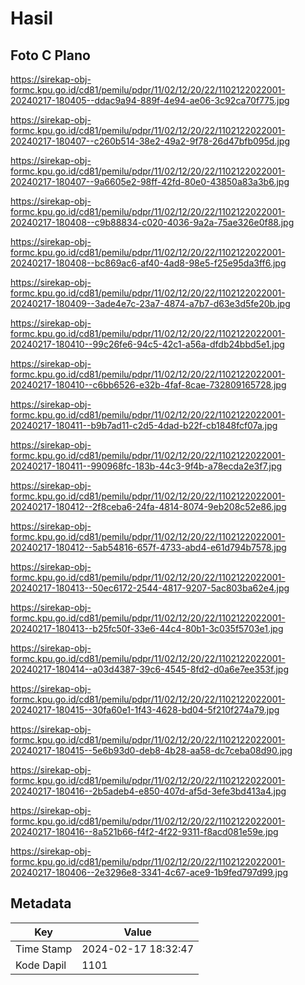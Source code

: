 # Hasil

## Foto C Plano

https://sirekap-obj-formc.kpu.go.id/cd81/pemilu/pdpr/11/02/12/20/22/1102122022001-20240217-180405--ddac9a94-889f-4e94-ae06-3c92ca70f775.jpg

https://sirekap-obj-formc.kpu.go.id/cd81/pemilu/pdpr/11/02/12/20/22/1102122022001-20240217-180407--c260b514-38e2-49a2-9f78-26d47bfb095d.jpg

https://sirekap-obj-formc.kpu.go.id/cd81/pemilu/pdpr/11/02/12/20/22/1102122022001-20240217-180407--9a6605e2-98ff-42fd-80e0-43850a83a3b6.jpg

https://sirekap-obj-formc.kpu.go.id/cd81/pemilu/pdpr/11/02/12/20/22/1102122022001-20240217-180408--c9b88834-c020-4036-9a2a-75ae326e0f88.jpg

https://sirekap-obj-formc.kpu.go.id/cd81/pemilu/pdpr/11/02/12/20/22/1102122022001-20240217-180408--bc869ac6-af40-4ad8-98e5-f25e95da3ff6.jpg

https://sirekap-obj-formc.kpu.go.id/cd81/pemilu/pdpr/11/02/12/20/22/1102122022001-20240217-180409--3ade4e7c-23a7-4874-a7b7-d63e3d5fe20b.jpg

https://sirekap-obj-formc.kpu.go.id/cd81/pemilu/pdpr/11/02/12/20/22/1102122022001-20240217-180410--99c26fe6-94c5-42c1-a56a-dfdb24bbd5e1.jpg

https://sirekap-obj-formc.kpu.go.id/cd81/pemilu/pdpr/11/02/12/20/22/1102122022001-20240217-180410--c6bb6526-e32b-4faf-8cae-732809165728.jpg

https://sirekap-obj-formc.kpu.go.id/cd81/pemilu/pdpr/11/02/12/20/22/1102122022001-20240217-180411--b9b7ad11-c2d5-4dad-b22f-cb1848fcf07a.jpg

https://sirekap-obj-formc.kpu.go.id/cd81/pemilu/pdpr/11/02/12/20/22/1102122022001-20240217-180411--990968fc-183b-44c3-9f4b-a78ecda2e3f7.jpg

https://sirekap-obj-formc.kpu.go.id/cd81/pemilu/pdpr/11/02/12/20/22/1102122022001-20240217-180412--2f8ceba6-24fa-4814-8074-9eb208c52e86.jpg

https://sirekap-obj-formc.kpu.go.id/cd81/pemilu/pdpr/11/02/12/20/22/1102122022001-20240217-180412--5ab54816-657f-4733-abd4-e61d794b7578.jpg

https://sirekap-obj-formc.kpu.go.id/cd81/pemilu/pdpr/11/02/12/20/22/1102122022001-20240217-180413--50ec6172-2544-4817-9207-5ac803ba62e4.jpg

https://sirekap-obj-formc.kpu.go.id/cd81/pemilu/pdpr/11/02/12/20/22/1102122022001-20240217-180413--b25fc50f-33e6-44c4-80b1-3c035f5703e1.jpg

https://sirekap-obj-formc.kpu.go.id/cd81/pemilu/pdpr/11/02/12/20/22/1102122022001-20240217-180414--a03d4387-39c6-4545-8fd2-d0a6e7ee353f.jpg

https://sirekap-obj-formc.kpu.go.id/cd81/pemilu/pdpr/11/02/12/20/22/1102122022001-20240217-180415--30fa60e1-1f43-4628-bd04-5f210f274a79.jpg

https://sirekap-obj-formc.kpu.go.id/cd81/pemilu/pdpr/11/02/12/20/22/1102122022001-20240217-180415--5e6b93d0-deb8-4b28-aa58-dc7ceba08d90.jpg

https://sirekap-obj-formc.kpu.go.id/cd81/pemilu/pdpr/11/02/12/20/22/1102122022001-20240217-180416--2b5adeb4-e850-407d-af5d-3efe3bd413a4.jpg

https://sirekap-obj-formc.kpu.go.id/cd81/pemilu/pdpr/11/02/12/20/22/1102122022001-20240217-180416--8a521b66-f4f2-4f22-9311-f8acd081e59e.jpg

https://sirekap-obj-formc.kpu.go.id/cd81/pemilu/pdpr/11/02/12/20/22/1102122022001-20240217-180406--2e3296e8-3341-4c67-ace9-1b9fed797d99.jpg


## Metadata

| Key        | Value               |
| ---------- | ------------------- |
| Time Stamp | 2024-02-17 18:32:47 |
| Kode Dapil | 1101                |



